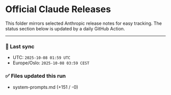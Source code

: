 # Official Claude Releases

This folder mirrors selected Anthropic release notes for easy tracking.
The status section below is updated by a daily GitHub Action.


---

<!-- sync-status:start -->

### 🔄 Last sync
- UTC: `2025-10-08 01:59 UTC`
- Europe/Oslo: `2025-10-08 03:59 CEST`

### ✅ Files updated this run

- system-prompts.md (+151 / -0)<!-- sync-status:end -->
















































